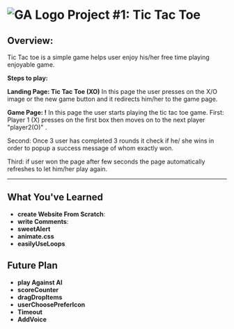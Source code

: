 # ![GA Logo](https://ga-dash.s3.amazonaws.com/production/assets/logo-9f88ae6c9c3871690e33280fcf557f33.png) Project #1: Tic Tac Toe

## Overview:

Tic Tac toe is a simple game helps user enjoy his/her free time playing enjoyable game. 

**Steps to play:**

**Landing Page: Tic Tac Toe (XO)** In this page the user presses on the X/O image  or the new game button and it redirects him/her to the game page.

**Game Page: !** In this page the user starts playing the tic tac toe game. 
First: Player 1 (X) presses on the first box then moves on to the next player "player2(O)" .

Second: Once 3 user has completed 3 rounds it check if he/ she wins in order to popup a success message of whom exactly won.

Third: if user won the page after few seconds the page automatically refreshes to let him/her play again.


---

## What You've Learned

- **create Website From Scratch**: 
- **write Comments**: 
- **sweetAlert**
- **animate.css**
- **easilyUseLoops**

## Future Plan

- **play Against AI**
- **scoreCounter**
- **dragDropItems**
- **userChoosePreferIcon**
- **Timeout**
- **AddVoice**